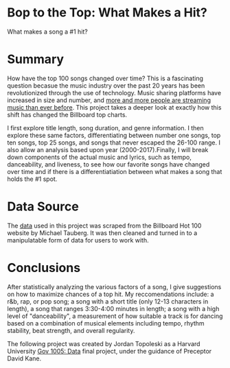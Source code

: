 # Bop to the Top: What Makes a Hit?
What makes a song a #1 hit?

# Summary
How have the top 100 songs changed over time? This is a fascinating question becasue the music industry over the past 20 years has been revolutionized through the use of technology. Music sharing platforms have increased in size and number, and [more and more people are streaming music than ever before](https://www.recordingconnection.com/reference-library/recording-entrepreneurs/how-the-internet-changed-music/). This project takes a deeper look at exactly how this shift has changed the Billboard top charts. 

I first explore title length, song duration, and genre information. I then explore these same factors, differentiating between number one songs, top ten songs, top 25 songs, and songs that never escaped the 26-100 range. I also allow an analysis based upon year (2000-2017).Finally, I will break down components of the actual music and lyrics, such as tempo, danceability, and liveness, to see how our favorite songs have changed over time and if there is a differentiatiation between what makes a song that holds the #1 spot.

# Data Source
The [data](https://github.com/taubergm/Billboard-Spotify-Lyrics-Music-analysis) used in this project was scraped from the Billboard Hot 100 website by Michael Tauberg. It was then cleaned and turned in to a manipulatable form of data for users to work with.

# Conclusions
After statistically analyzing the various factors of a song, I give suggestions on how to maximize chances of a top hit. My reccomendations include: a r&b, rap, or pop song; a song with a short title (only 12-13 characters in length), a song that ranges 3:30-4:00 minutes in length; a song with a high level of "danceability", a measurement of how suitable a track is for dancing based on a combination of musical elements including tempo, rhythm stability, beat strength, and overall regularity.


The following project was created by Jordan Topoleski as a Harvard University [Gov 1005: Data](https://www.davidkane.info/files/gov_1005_fall_2018.pdf) final project, under the guidance of Preceptor David Kane.
